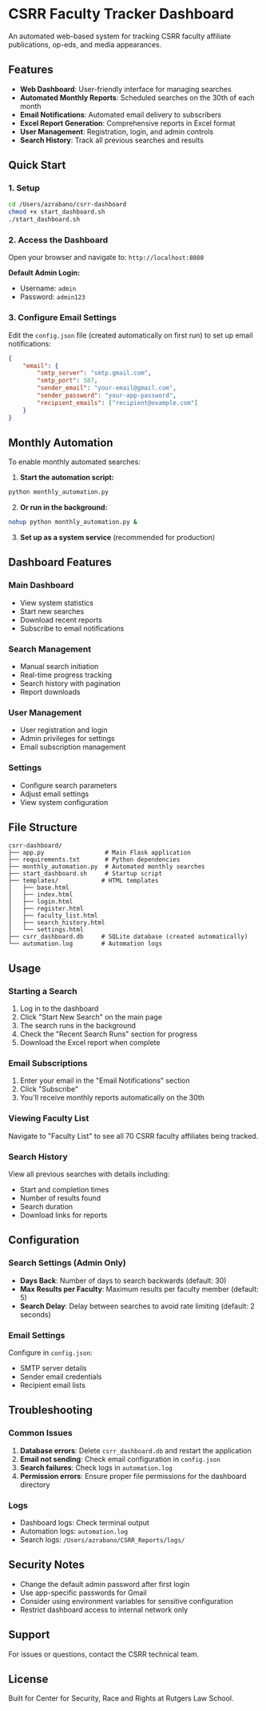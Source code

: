 # CSRR Faculty Tracker Dashboard

An automated web-based system for tracking CSRR faculty affiliate publications, op-eds, and media appearances.

## Features

- **Web Dashboard**: User-friendly interface for managing searches
- **Automated Monthly Reports**: Scheduled searches on the 30th of each month
- **Email Notifications**: Automated email delivery to subscribers
- **Excel Report Generation**: Comprehensive reports in Excel format
- **User Management**: Registration, login, and admin controls
- **Search History**: Track all previous searches and results

## Quick Start

### 1. Setup

```bash
cd /Users/azrabano/csrr-dashboard
chmod +x start_dashboard.sh
./start_dashboard.sh
```

### 2. Access the Dashboard

Open your browser and navigate to: `http://localhost:8080`

**Default Admin Login:**
- Username: `admin`
- Password: `admin123`

### 3. Configure Email Settings

Edit the `config.json` file (created automatically on first run) to set up email notifications:

```json
{
    "email": {
        "smtp_server": "smtp.gmail.com",
        "smtp_port": 587,
        "sender_email": "your-email@gmail.com",
        "sender_password": "your-app-password",
        "recipient_emails": ["recipient@example.com"]
    }
}
```

## Monthly Automation

To enable monthly automated searches:

1. **Start the automation script:**
```bash
python monthly_automation.py
```

2. **Or run in the background:**
```bash
nohup python monthly_automation.py &
```

3. **Set up as a system service** (recommended for production)

## Dashboard Features

### Main Dashboard
- View system statistics
- Start new searches
- Download recent reports
- Subscribe to email notifications

### Search Management
- Manual search initiation
- Real-time progress tracking
- Search history with pagination
- Report downloads

### User Management
- User registration and login
- Admin privileges for settings
- Email subscription management

### Settings
- Configure search parameters
- Adjust email settings
- View system configuration

## File Structure

```
csrr-dashboard/
├── app.py                 # Main Flask application
├── requirements.txt       # Python dependencies
├── monthly_automation.py  # Automated monthly searches
├── start_dashboard.sh     # Startup script
├── templates/            # HTML templates
│   ├── base.html
│   ├── index.html
│   ├── login.html
│   ├── register.html
│   ├── faculty_list.html
│   ├── search_history.html
│   └── settings.html
├── csrr_dashboard.db     # SQLite database (created automatically)
└── automation.log        # Automation logs
```

## Usage

### Starting a Search

1. Log in to the dashboard
2. Click "Start New Search" on the main page
3. The search runs in the background
4. Check the "Recent Search Runs" section for progress
5. Download the Excel report when complete

### Email Subscriptions

1. Enter your email in the "Email Notifications" section
2. Click "Subscribe"
3. You'll receive monthly reports automatically on the 30th

### Viewing Faculty List

Navigate to "Faculty List" to see all 70 CSRR faculty affiliates being tracked.

### Search History

View all previous searches with details including:
- Start and completion times
- Number of results found
- Search duration
- Download links for reports

## Configuration

### Search Settings (Admin Only)

- **Days Back**: Number of days to search backwards (default: 30)
- **Max Results per Faculty**: Maximum results per faculty member (default: 5)
- **Search Delay**: Delay between searches to avoid rate limiting (default: 2 seconds)

### Email Settings

Configure in `config.json`:
- SMTP server details
- Sender email credentials
- Recipient email lists

## Troubleshooting

### Common Issues

1. **Database errors**: Delete `csrr_dashboard.db` and restart the application
2. **Email not sending**: Check email configuration in `config.json`
3. **Search failures**: Check logs in `automation.log`
4. **Permission errors**: Ensure proper file permissions for the dashboard directory

### Logs

- Dashboard logs: Check terminal output
- Automation logs: `automation.log`
- Search logs: `/Users/azrabano/CSRR_Reports/logs/`

## Security Notes

- Change the default admin password after first login
- Use app-specific passwords for Gmail
- Consider using environment variables for sensitive configuration
- Restrict dashboard access to internal network only

## Support

For issues or questions, contact the CSRR technical team.

## License

Built for Center for Security, Race and Rights at Rutgers Law School.
